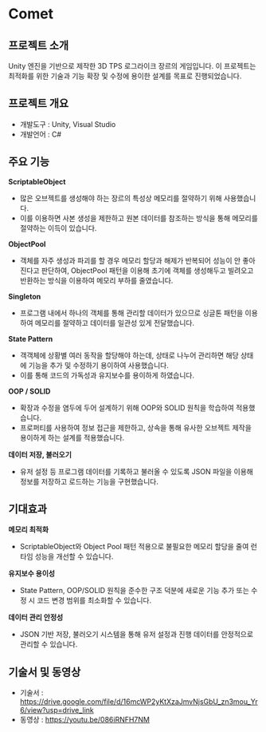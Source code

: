 # Comet

## 프로젝트 소개
Unity 엔진을 기반으로 제작한 3D TPS 로그라이크 장르의 게임입니다.
﻿이 프로젝트는 최적화를 위한 기술과 기능 확장 및 수정에 용이한 설계를 목표로 진행되었습니다.


## 프로젝트 개요
- 개발도구 : Unity, Visual Studio
- 개발언어 : C#

## 주요 기능
**ScriptableObject**
  - 많은 오브젝트를 생성해야 하는 장르의 특성상 메모리를 절약하기 위해 사용했습니다.
  - 이를 이용하면 사본 생성을 제한하고 원본 데이터를 참조하는 방식을 통해 메모리를 절약하는 이득이 있습니다.

**ObjectPool**
  - 객체를 자주 생성과 파괴를 할 경우 메모리 할당과 해제가 반복되어 성능이 안 좋아진다고 판단하여, ObjectPool 패턴을 이용해 초기에 객체를 생성해두고 빌려오고 반환하는 방식을 이용하여 메모리 부하를 줄였습니다.

**Singleton**
  - 프로그램 내에서 하나의 객체를 통해 관리할 데이터가 있으므로 싱글톤 패턴을 이용하여 메모리를 절약하고 데이터를 일관성 있게 전달했습니다.

**State Pattern**
  - 객객체에 상황별 여러 동작을 할당해야 하는데, 상태로 나누어 관리하면 해당 상태에 기능을 추가 및 수정하기 용이하여 사용했습니다.
  - 이를 통해 코드의 가독성과 유지보수를 용이하게 하였습니다.

**OOP / SOLID**
  - 확장과 수정을 염두에 두어 설계하기 위해 OOP와 SOLID 원칙을 학습하여 적용했습니다.
  - 프로퍼티를 사용하여 정보 접근을 제한하고, 상속을 통해 유사한 오브젝트 제작을 용이하게 하는 설계를 적용했습니다.
  
**데이터 저장, 불러오기**
  - 유저 설정 등 프로그램 데이터를 기록하고 불러올 수 있도록 JSON 파일을 이용해 정보를 저장하고 로드하는 기능을 구현했습니다.

## 기대효과
**메모리 최적화**
  - ScriptableObject와 Object Pool 패턴 적용으로 불필요한 메모리 할당을 줄여 런타임 성능을 개선할 수 있습니다.

**유지보수 용이성**
  - State Pattern, OOP/SOLID 원칙을 준수한 구조 덕분에 새로운 기능 추가 또는 수정 시 코드 변경 범위를 최소화할 수 있습니다.

**데이터 관리 안정성**
  - JSON 기반 저장, 불러오기 시스템을 통해 유저 설정과 진행 데이터를 안정적으로 관리할 수 있습니다.

## 기술서 및 동영상
- 기술서 : https://drive.google.com/file/d/16mcWP2yKtXzaJmvNjsGbU_zn3mou_Yr6/view?usp=drive_link
- 동영상 : https://youtu.be/086iRNFH7NM 
